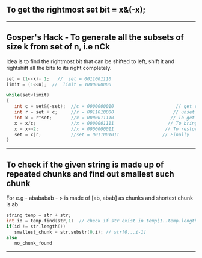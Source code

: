 
## To get the rightmost set bit  =   x&(-x);

---

## Gosper's Hack - To generate all the subsets of size k from set of n, i.e nCk
Idea is to find the rightmost bit that can be shifted to left, shift it and rightshift all the bits to its right completely.

```c++
set = (1<<k)- 1;   //  set = 0011001110
limit = (1<<n);  //  limit = 1000000000

while(set<limit)
{
   int c = set&(-set);  //c = 0000000010                       // get rightmost set bit
   int r = set + c;     //r = 0011010000                      // unset rightmost cluster of set bits and set next bit to 1  
   int x = r^set;       //x = 0000011110                     // To get back all the set bits + 1 extra bits created in previous step
   x = x/c;             //x = 0000001111                    // To bring all the set bits to the rightmost
   x = x>>2;            //x = 0000000011                   // To restore count of bits
   set = x|r;           //set = 0011001011                // Finally
}
```

---

## To check if the given string is made up of repeated chunks and find out smallest such chunk

For e.g - abababab - > is made of [ab, abab] as chunks and shortest chunk is ab
```c++
string temp = str + str;
int id = temp.find(str,1)  // check if str exist in temp[1..temp.length()-1]
if(id != str.length())
   smallest_chunk = str.substr(0,i); // str[0...i-1]
else
   no_chunk_found
```

---
